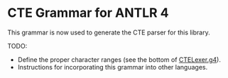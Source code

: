 CTE Grammar for ANTLR 4
=======================

This grammar is now used to generate the CTE parser for this library.

TODO:

- Define the proper character ranges (see the bottom of [CTELexer.g4](CTELexer.g4)).
- Instructions for incorporating this grammar into other languages.

